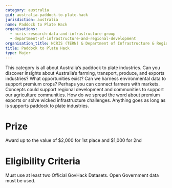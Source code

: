 ```yaml
---
category: australia
gid: australia-paddock-to-plate-hack
jurisdiction: australia
name: Paddock to Plate Hack
organisations:
  - ncris-research-data-and-infrastructure-group
  - department-of-infrastructure-and-regional-development
organisation_title: NCRIS (TERN) & Department of Infrastructure & Regional Development
title: Paddock to Plate Hack
type: Major
---
```


This category is all about Australia’s paddock to plate industries.  Can you discover insights about Australia’s farming, transport, produce, and exports industries?   What opportunities exist?    Can we harness environmental data to support premium crops?  Perhaps you can connect farmers with markets.  Concepts could support regional development and communities to support our agriculture communities. How do we spread the word about premium exports or solve wicked infrastructure challenges. Anything goes as long as is supports paddock to plate industries.

# Prize
Award up to the value of  $2,000 for 1st place and $1,000 for 2nd

# Eligibility Criteria
Must use at least two Official GovHack Datasets.  Open Government data must be used.